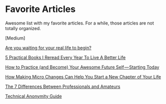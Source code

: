 # Favorite Articles
Awesome list with my favorite articles. For a while, those articles are not totally organized.

[Medium]

[Are you waiting for your real life to begin?](https://medium.com/hi-my-name-is-jon/are-you-waiting-for-your-real-life-to-begin-18aa193ca2cb#.m26b0edvt)

[5 Practical Books I Reread Every Year To Live A Better Life](https://medium.com/the-mission/5-practical-books-i-reread-every-year-to-live-a-better-life-e5f45e6b0c37#.vjd6f6c9v)

[How to Practice (and Become) Your Awesome Future Self — Starting Today](https://medium.com/the-mission/how-to-practice-and-become-your-awesome-future-self-starting-today-3a3e7fad8c2d#.22qp9cl42)

[How Making Micro Changes Can Help You Start a New Chapter of Your Life](https://medium.com/the-mission/how-making-micro-changes-can-help-you-start-a-new-chapter-of-your-life-661a3ee83bd#.uxxe2t9e5)

[The 7 Differences Between Professionals and Amateurs](https://medium.com/@jeffgoins/the-7-differences-between-professional-and-amateurs-ab6850c25c61#.o3mb7maya)

[Technical Anonymity Guide](https://blog.securityevaluators.com/technical-anonymity-guide-658a53adff5b#.vut6oma7k)
